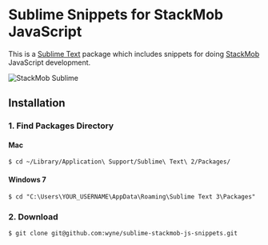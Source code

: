 # Sublime Snippets for StackMob JavaScript
This is a [Sublime Text](http://www.sublimetext.com/) package which includes snippets for doing [StackMob](http://www.stackmob.com) JavaScript development.

![StackMob Sublime](https://s3.amazonaws.com/uploads.hipchat.com/11115/139926/m0l6dz4uwyij2es/sublime-stackmob-js.gif)

## Installation ##

### 1. Find Packages Directory

#### Mac

    $ cd ~/Library/Application\ Support/Sublime\ Text\ 2/Packages/

#### Windows 7

    $ cd "C:\Users\YOUR_USERNAME\AppData\Roaming\Sublime Text 3\Packages"

### 2. Download

    $ git clone git@github.com:wyne/sublime-stackmob-js-snippets.git


